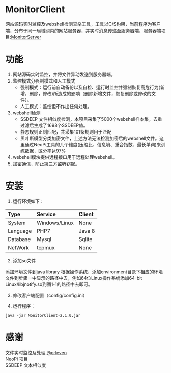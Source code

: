 ﻿# MonitorClient
网站源码实时监控及webshell检测查杀工具，工具以C/S构架，当前程序为客户端，分布于同一局域网内的网站服务器，并实时消息传递至服务器端，服务器端项目:[MonitorServer](https://github.com/0kami/MonitorServer)
# 功能
1. 网站源码实时监控，并将文件异动发送到服务器端。
2. 监控模式分强制模式和人工模式
   - 强制模式：运行前自动备份以及自检、运行时监控并强制恢复高危行为(新增，删除，修改)所造成的影响（删除新增文件，恢复删除或修改的文件）。
   - 人工模式：监控但不作出任何处理。
3. webshell检测
    - SSDEEP 文件相似度检测，本项目采集了5000个webshell样本集，去重过滤后生成了1698个SSDEEP值。
    - 静态规则正则匹配，共采集101条规则用于匹配
    - 贝叶斯模型分类加密文件，上述方法无法检测加密后的webshell文件。这里通过NeoPi工具的几个维度(压缩比、信息墒、重合指数、最长单词)来训练数据，区分率达97%
4. webshell模块提供远程接口用于远程处理webshell。
5. 加密通信，防止第三方监听窃密。
 
# 安装

1. 运行环境如下：

| Type     | Service                | Client
|:-------- |:---------------------- |:------------------------------------ 
| System   | Windows/Linux          | None
| Language | PHP7                   | Java 8
| Database | Mysql                  | Sqlite
| NetWork  | tcpmux                 | None

2. 添加so文件

添加环境文件到java library
根据操作系统，添加environment目录下相应的环境文件到步骤一中显示的路径中去，例如64位Linux操作系统添加64-bit Linux/libjnotify.so到图1-1的路径中去即可。

3. 修改客户端配置（config/config.ini）

4. 运行程序：

```
java -jar MonitorClient-2.1.0.jar
```

# 感谢
文件实时监控及处理 [@orleven](https://github.com/orleven)<br>
NeoPi [项目](https://github.com/Neohapsis/NeoPI)<br>
SSDEEP 文本相似度


